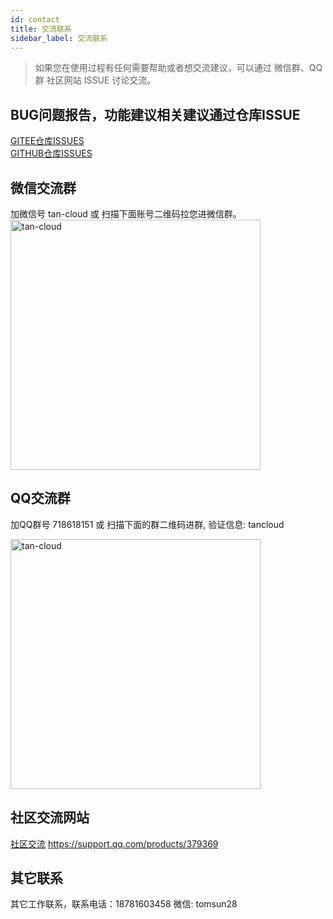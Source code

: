 ```yaml
---
id: contact  
title: 交流联系    
sidebar_label: 交流联系     
---
```

> 如果您在使用过程有任何需要帮助或者想交流建议，可以通过 微信群、QQ群 社区网站 ISSUE 讨论交流。

## BUG问题报告，功能建议相关建议通过仓库ISSUE

[GITEE仓库ISSUES](https://gitee.com/usthe/hertzbeat/issues)   
[GITHUB仓库ISSUES](https://github.com/usthe/hertzbeat/issues)

## 微信交流群   

加微信号 tan-cloud 或 扫描下面账号二维码拉您进微信群。
<img alt="tan-cloud" src="https://cdn.jsdelivr.net/gh/usthe/hertzbeat@gh-pages/img/docs/help/tan-cloud-wechat.jpg" width="400"/>       

## QQ交流群   

加QQ群号 718618151 或 扫描下面的群二维码进群, 验证信息: tancloud        

<img alt="tan-cloud" src="https://cdn.jsdelivr.net/gh/usthe/hertzbeat@gh-pages/img/docs/help/qq-qr.jpg" width="400"/>          

## 社区交流网站

[社区交流](https://support.qq.com/products/379369)  https://support.qq.com/products/379369

## 其它联系  
其它工作联系，联系电话：18781603458 微信: tomsun28     


